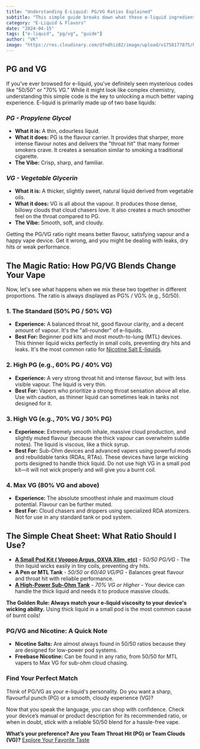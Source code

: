 ```yaml
---
title: "Understanding E-Liquid: PG/VG Ratios Explained"
subtitle: "This simple guide breaks down what these e-liquid ingredients are, how they affect your vape's throat hit, flavour, and vapour production, and how to choose the perfect ratio for your device"
category: "E-Liquid & Flavors"
date: "2024-04-15"
tags: ["e-liquid", "pg/vg", "guide"]
author: "VK"
image: "https://res.cloudinary.com/dfndhiz82/image/upload/v1758177875/hands_zvh0sk.webp"
---
```


## **PG and VG**
If you've ever browsed for e-liquid, you've definitely seen mysterious codes like "50/50" or "70% VG." While it might look like complex chemistry, understanding this simple code is the key to unlocking a much better vaping experience. E-liquid is primarily made up of two base liquids:

### **_PG - Propylene Glycol_**
- **What it is:** A thin, odourless liquid.
- **What it does:** PG is the flavour carrier. It provides that sharper, more intense flavour notes and delivers the "throat hit" that many former smokers crave. It creates a sensation similar to smoking a traditional cigarette.
- **The Vibe:** Crisp, sharp, and familiar.

### **_VG - Vegetable Glycerin_**
- **What it is:** A thicker, slightly sweet, natural liquid derived from vegetable oils.
- **What it does:** VG is all about the vapour. It produces those dense, billowy clouds that cloud chasers love. It also creates a much smoother feel on the throat compared to PG.
- **The Vibe:** Smooth, soft, and cloudy.

Getting the PG/VG ratio right means better flavour, satisfying vapour and a happy vape device. Get it wrong, and you might be dealing with leaks, dry hits or weak performance.

## **The Magic Ratio: How PG/VG Blends Change Your Vape**
Now, let's see what happens when we mix these two together in different proportions. The ratio is always displayed as PG% / VG% (e.g., 50/50).

### 1. The Standard (50% PG / 50% VG)
- **Experience:** A balanced throat hit, good flavour clarity, and a decent amount of vapour. It's the "all-rounder" of e-liquids.
- **Best For:** Beginner pod kits and most mouth-to-lung (MTL) devices. This thinner liquid wicks perfectly in small coils, preventing dry hits and leaks. It's the most common ratio for [Nicotine Salt E-liquids](https://www.vapezone.co.ke/ke/collections/nic-salts).

### 2. High PG (e.g., 60% PG / 40% VG)
- **Experience:** A very strong throat hit and intense flavour, but with less visible vapour. The liquid is very thin.
- **Best For:** Vapers who prioritize a strong throat sensation above all else. Use with caution, as thinner liquid can sometimes leak in tanks not designed for it.

### 3. High VG (e.g., 70% VG / 30% PG)
- **Experience:** Extremely smooth inhale, massive cloud production, and slightly muted flavour (because the thick vapour can overwhelm subtle notes). The liquid is viscous, like a thick syrup.
- **Best For:** Sub-Ohm devices and advanced vapers using powerful mods and rebuildable tanks (RDAs, RTAs). These devices have large wicking ports designed to handle thick liquid. Do not use high VG in a small pod kit—it will not wick properly and will give you a burnt coil.

### 4. Max VG (80% VG and above)
- **Experience:** The absolute smoothest inhale and maximum cloud potential. Flavour can be further muted.
- **Best For:** Cloud chasers and drippers using specialized RDA atomizers. Not for use in any standard tank or pod system.

## The Simple Cheat Sheet: What Ratio Should I Use?
- **[A Small Pod Kit ( Voopoo Argus, OXVA Xlim, etc)](https://www.vapezone.co.ke/ke/collections/pod-mods)**	- *50/50 PG/VG* - The thin liquid wicks easily in tiny coils, preventing dry hits.
- **A Pen or MTL Tank** - *50/50 or 60/40 VG/PG* - Balances great flavour and throat hit with reliable performance.
- **[A High-Power Sub-Ohm Tank](https://www.vapezone.co.ke/ke/collections/mods)** - *70% VG or Higher* - Your device can handle the thick liquid and needs it to produce massive clouds.

**The Golden Rule: Always match your e-liquid viscosity to your device's wicking ability.** Using thick liquid in a small pod is the most common cause of burnt coils!

### PG/VG and Nicotine: A Quick Note
- **Nicotine Salts:** Are almost always found in 50/50 ratios because they are designed for low-power pod systems.
- **Freebase Nicotine:** Can be found in any ratio, from 50/50 for MTL vapers to Max VG for sub-ohm cloud chasing.

### Find Your Perfect Match
Think of PG/VG as your e-liquid's personality. Do you want a sharp, flavourful punch (PG) or a smooth, cloudy experience (VG)?

Now that you speak the language, you can shop with confidence. Check your device’s manual or product description for its recommended ratio, or when in doubt, stick with a reliable 50/50 blend for a hassle-free vape.

**What’s your preference? Are you Team Throat Hit (PG) or Team Clouds (VG)?** [Explore Your Favorite Taste](https://www.vapezone.co.ke/ke/collections/e-liquids)